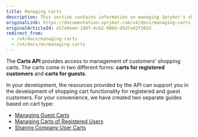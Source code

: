 ```yaml
---
title: Managing Carts
description: This section contains information on managing Spryker's shopping cart functionality for both registered and guest customers.
originalLink: https://documentation.spryker.com/v4/docs/managing-carts
originalArticleId: e57e6eee-1d0f-4cb2-980d-d5d7a42f302d
redirect_from:
  - /v4/docs/managing-carts
  - /v4/docs/en/managing-carts
---
```


The **Carts API** provides access to management of customers' shopping carts. The carts come in two different forms: **carts for registered customers** and **carts for guests**.

In your development, the resources provided by the API can support you in the development of shopping cart functionality for registered and guest customers.
For your convenience, we have created two separate guides based on cart type:

* [Managing Guest Carts](/docs/scos/dev/glue-api-guides/{{page.version}}/managing-carts/guest-carts/managing-guest-carts.html)
* [Managing Carts of Registered Users](/docs/scos/dev/glue-api-guides/{{page.version}}/managing-carts/carts-of-registered-users/managing-carts-of-registered-users.html)
* [Sharing Company User Carts](/docs/scos/dev/glue-api-guides/{{page.version}}/managing-carts/sharing-company-user-carts/sharing-company-user-carts.html)
